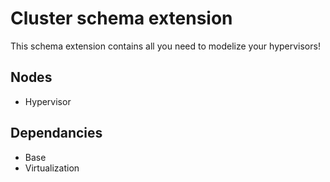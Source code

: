 # Cluster schema extension

This schema extension contains all you need to modelize your hypervisors!

## Nodes

- Hypervisor

## Dependancies

- Base
- Virtualization
